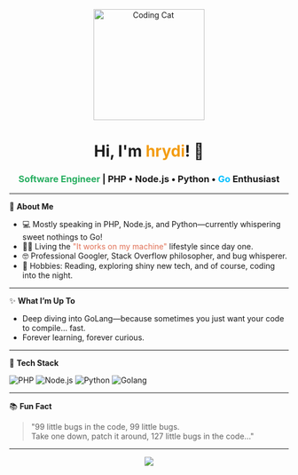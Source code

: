 <!-- Hi there 👋 I'm hrydi! -->

<div align="center">
  <img src="https://media.giphy.com/media/LmNwrBhejkK9EFP504/giphy.gif" width="200" alt="Coding Cat"/>
  <h1>Hi, I'm <span style="color:#f39c12;">hrydi</span>! 👋</h1>
  <h3><span style="color:#27ae60;">Software Engineer</span> | PHP • Node.js • Python • <span style="color:#00bfff;">Go</span> Enthusiast</h3>
</div>

---

🌈 **About Me**

- 💻 Mostly speaking in PHP, Node.js, and Python—currently whispering sweet nothings to Go!
- 🧑‍💻 Living the <span style="color:#e17055;">"It works on my machine"</span> lifestyle since day one.
- 🤓 Professional Googler, Stack Overflow philosopher, and bug whisperer.
- 🚀 Hobbies: Reading, exploring shiny new tech, and of course, coding into the night.

---

✨ **What I’m Up To**

- Deep diving into GoLang—because sometimes you just want your code to compile... fast.
- Forever learning, forever curious.

---

🎨 **Tech Stack**

![PHP](https://img.shields.io/badge/-PHP-777BB4?logo=php&logoColor=white&style=for-the-badge)
![Node.js](https://img.shields.io/badge/-Node.js-339933?logo=node.js&logoColor=white&style=for-the-badge)
![Python](https://img.shields.io/badge/-Python-3776AB?logo=python&logoColor=white&style=for-the-badge)
![Golang](https://img.shields.io/badge/-Go-00ADD8?logo=go&logoColor=white&style=for-the-badge)

---

📚 **Fun Fact**

> "99 little bugs in the code, 99 little bugs.  
> Take one down, patch it around, 127 little bugs in the code..."

---

<div align="center">
  <img src="https://capsule-render.vercel.app/api?type=wave&color=gradient&height=100&section=footer"/>
</div>

